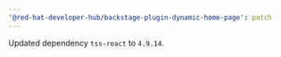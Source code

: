 ```yaml
---
'@red-hat-developer-hub/backstage-plugin-dynamic-home-page': patch
---
```


Updated dependency `tss-react` to `4.9.14`.

